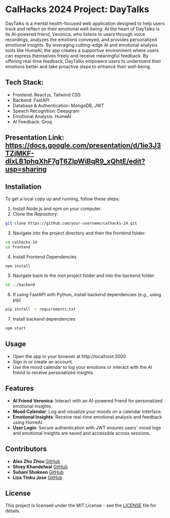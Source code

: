 # CalHacks 2024 Project: DayTalks
DayTalks is a mental health-focused web application designed to help users track and reflect on their emotional well-being. At the heart of DayTalks is its AI-powered friend, Veronica, who listens to users through voice recordings, analyzes the emotions conveyed, and provides personalized emotional insights. By leveraging cutting-edge AI and emotional analysis tools like HumeAI, the app creates a supportive environment where users can express themselves freely and receive meaningful feedback. By offering real-time feedback, DayTalks empowers users to understand their emotions better and take proactive steps to enhance their well-being.

## Tech Stack:
- Frontend: React.js, Tailwind CSS
- Backend: FastAPI
- Database & Authentication: MongoDB, JWT
- Speech Recognition: Deepgram
- Emotional Analysis: HumeAI
- AI Feedback: Groq

## Presentation Link: https://docs.google.com/presentation/d/1ie3J3TZjMKF-dlxLB1phqXhF7gT6ZlpWiBqR9_xQhtE/edit?usp=sharing

## Installation
To get a local copy up and running, follow these steps:
1. Install Node.js and npm on your computer.
2. Clone the Repository:
```bash
git clone https://github.com/your-username/calhacks-24.git
```
3. Navigate into the project directory and then the frontend folder:
```bash
cd calhacks-24
cd frontend
```
4. Install Frontend Dependencies
```bash
npm install
```
5. Navigate back to the root project folder and into the backend folder:
```bash
cd ../backend
```
6. If using FastAPI with Python, install backend dependencies (e.g., using pip)
```bash
pip install -r requirements.txt
```
7. Install backend dependencies
```bash
npm start
```

## Usage
- Open the app in your browser at http://localhost:3000.
- Sign in or create an account.
- Use the mood calendar to log your emotions or interact with the AI friend to receive personalized insights.

## Features
- **AI Friend Veronica**: Interact with an AI-powered friend for personalized emotional insights.
- **Mood Calendar**: Log and visualize your moods on a calendar interface.
- **Emotional Insights**: Receive real-time emotional analysis and feedback using HumeAI.
- **User Login**: Secure authentication with JWT ensures users' mood logs and emotional insights are saved and accessible across sessions.

## Contributors
- **Alex Zhu Zhou** [GitHub](https://github.com/alexzhuzhou)
- **Shrey Khandelwal** [GitHub](https://github.com/HawkingRadiation42)
- **Suhani Shokeen** [GitHub](https://github.com/suhanishokeen)
- **Liza Tinku Jose** [GitHub](https://github.com/lizatinku)

## License
This project is licensed under the MIT License - see the [LICENSE](LICENSE) file for details.

